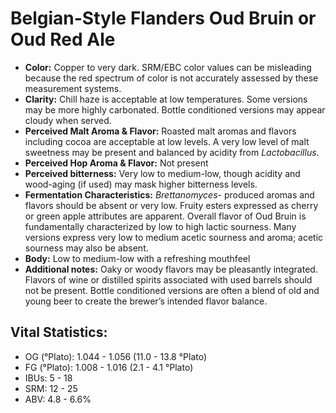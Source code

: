 # Belgian-Style Flanders Oud Bruin or Oud Red Ale

- **Color:** Copper to very dark. SRM/EBC color values can be misleading because the red spectrum of color is not accurately assessed by these measurement systems.
- **Clarity:** Chill haze is acceptable at low temperatures. Some versions may be more highly carbonated. Bottle conditioned versions may appear cloudy when served.
- **Perceived Malt Aroma & Flavor:** Roasted malt aromas and flavors including cocoa are acceptable at low levels. A very low level of malt sweetness may be present and balanced by acidity from _Lactobacillus_.
- **Perceived Hop Aroma & Flavor:** Not present
- **Perceived bitterness:** Very low to medium-low, though acidity and wood-aging (if used) may mask higher bitterness levels.
- **Fermentation Characteristics:** _Brettanomyces_- produced aromas and flavors should be absent or very low. Fruity esters expressed as cherry or green apple attributes are apparent. Overall flavor of Oud Bruin is fundamentally characterized by low to high lactic sourness. Many versions express very low to medium acetic sourness and aroma; acetic sourness may also be absent.
- **Body:** Low to medium-low with a refreshing mouthfeel
- **Additional notes:** Oaky or woody flavors may be pleasantly integrated. Flavors of wine or distilled spirits associated with used barrels should not be present. Bottle conditioned versions are often a blend of old and young beer to create the brewer’s intended flavor balance.

## Vital Statistics:

- OG (°Plato): 1.044 - 1.056 (11.0 - 13.8 °Plato)
- FG (°Plato): 1.008 - 1.016 (2.1 - 4.1 °Plato) 
- IBUs: 5 - 18
- SRM: 12 - 25
- ABV: 4.8 - 6.6% 
